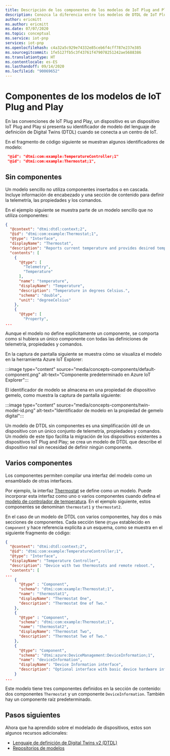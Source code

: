 ```yaml
---
title: Descripción de los componentes de los modelos de IoT Plug and Play | Microsoft Docs
description: Conozca la diferencia entre los modelos de DTDL de IoT Plug and Play que usan componentes y los modelos que no los usan.
author: ericmitt
ms.author: ericmitt
ms.date: 07/07/2020
ms.topic: conceptual
ms.service: iot-pnp
services: iot-pnp
ms.openlocfilehash: c4a32a5c929e74332e85ceb6f4cff787e237e385
ms.sourcegitcommit: 1fe5127fb5c3f43761f479078251242ae5688386
ms.translationtype: HT
ms.contentlocale: es-ES
ms.lasthandoff: 09/14/2020
ms.locfileid: "90069652"
---
```

# <a name="iot-plug-and-play-components-in-models"></a>Componentes de los modelos de IoT Plug and Play

En las convenciones de IoT Plug and Play, un dispositivo es un dispositivo IoT Plug and Play si presenta su identificador de modelo del lenguaje de definición de Digital Twins (DTDL) cuando se conecta a un centro de IoT.

En el fragmento de código siguiente se muestran algunos identificadores de modelo:

```json
 "@id": "dtmi:com:example:TemperatureController;1"
 "@id": "dtmi:com:example:Thermostat;1",
```

## <a name="no-components"></a>Sin componentes

Un modelo sencillo no utiliza componentes insertados o en cascada. Incluye información de encabezado y una sección de contenido para definir la telemetría, las propiedades y los comandos.

En el ejemplo siguiente se muestra parte de un modelo sencillo que no utiliza componentes:

```json
{
  "@context": "dtmi:dtdl:context;2",
  "@id": "dtmi:com:example:Thermostat;1",
  "@type": "Interface",
  "displayName": "Thermostat",
  "description": "Reports current temperature and provides desired temperature control.",
  "contents": [
    {
      "@type": [
        "Telemetry",
        "Temperature"
      ],
      "name": "temperature",
      "displayName": "Temperature",
      "description": "Temperature in degrees Celsius.",
      "schema": "double",
      "unit": "degreeCelsius"
    },
    {
      "@type": [
        "Property",
...
```

Aunque el modelo no define explícitamente un componente, se comporta como si hubiera un único componente con todas las definiciones de telemetría, propiedades y comandos.

En la captura de pantalla siguiente se muestra cómo se visualiza el modelo en la herramienta Azure IoT Explorer:

:::image type="content" source="media/concepts-components/default-component.png" alt-text="Componente predeterminado en Azure IoT Explorer":::

El identificador de modelo se almacena en una propiedad de dispositivo gemelo, como muestra la captura de pantalla siguiente:

:::image type="content" source="media/concepts-components/twin-model-id.png" alt-text="Identificador de modelo en la propiedad de gemelo digital":::

Un modelo de DTDL sin componentes es una simplificación útil de un dispositivo con un único conjunto de telemetría, propiedades y comandos. Un modelo de este tipo facilita la migración de los dispositivos existentes a dispositivos IoT Plug and Play; se crea un modelo de DTDL que describe el dispositivo real sin necesidad de definir ningún componente.

## <a name="multiple-components"></a>Varios componentes

Los componentes permiten compilar una interfaz del modelo como un ensamblado de otras interfaces.

Por ejemplo, la interfaz [Thermostat](https://github.com/Azure/opendigitaltwins-dtdl/blob/master/DTDL/v2/samples/Thermostat.json) se define como un modelo. Puede incorporar esta interfaz como uno o varios componentes cuando defina el [modelo de controlador de temperatura](https://github.com/Azure/opendigitaltwins-dtdl/blob/master/DTDL/v2/samples/TemperatureController.json). En el ejemplo siguiente, estos componentes se denominan `thermostat1` y `thermostat2`.

En el caso de un modelo de DTDL con varios componentes, hay dos o más secciones de componentes. Cada sección tiene `@type` establecido en `Component` y hace referencia explícita a un esquema, como se muestra en el siguiente fragmento de código:

```json
{
  "@context": "dtmi:dtdl:context;2",
  "@id": "dtmi:com:example:TemperatureController;1",
  "@type": "Interface",
  "displayName": "Temperature Controller",
  "description": "Device with two thermostats and remote reboot.",
  "contents": [
...
    {
      "@type" : "Component",
      "schema": "dtmi:com:example:Thermostat;1",
      "name": "thermostat1",
      "displayName": "Thermostat One",
      "description": "Thermostat One of Two."
    },
    {
      "@type" : "Component",
      "schema": "dtmi:com:example:Thermostat;1",
      "name": "thermostat2",
      "displayName": "Thermostat Two",
      "description": "Thermostat Two of Two."
    },
    {
      "@type": "Component",
      "schema": "dtmi:azure:DeviceManagement:DeviceInformation;1",
      "name": "deviceInformation",
      "displayName": "Device Information interface",
      "description": "Optional interface with basic device hardware information."
    }
...
```

Este modelo tiene tres componentes definidos en la sección de contenido: dos componentes `Thermostat` y un componente `DeviceInformation`. También hay un componente raíz predeterminado.

## <a name="next-steps"></a>Pasos siguientes

Ahora que ha aprendido sobre el modelado de dispositivos, estos son algunos recursos adicionales:

- [Lenguaje de definición de Digital Twins v2 (DTDL)](https://github.com/Azure/opendigitaltwins-dtdl)
- [Repositorios de modelos](./concepts-model-repository.md)